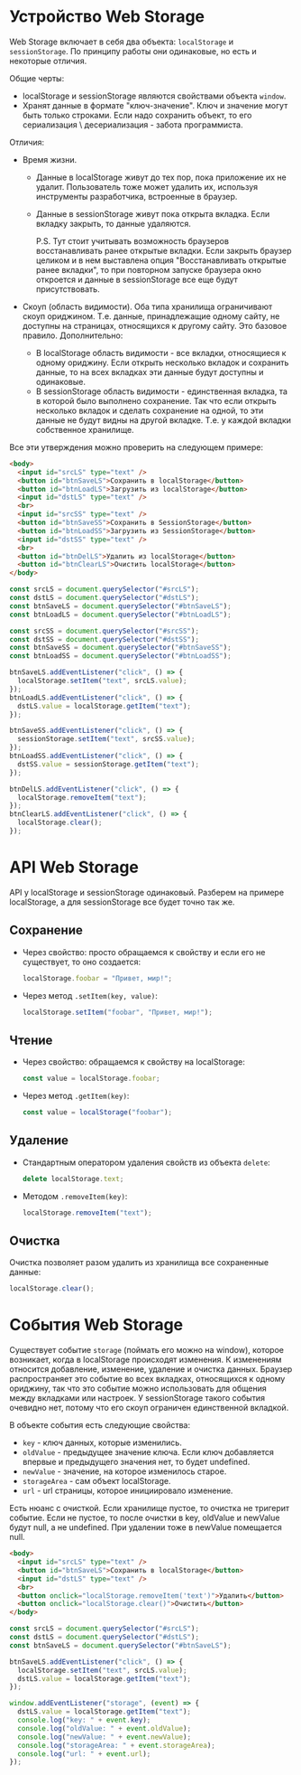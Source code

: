 # Устройство Web Storage

Web Storage включает в себя два объекта: `localStorage` и `sessionStorage`. По принципу работы они одинаковые, но есть и некоторые отличия.

Общие черты:

* localStorage и sessionStorage являются свойствами объекта `window`.
* Хранят данные в формате "ключ-значение". Ключ и значение могут быть только строками. Если надо сохранить объект, то его сериализация \ десериализация - забота программиста.

Отличия:

* Время жизни.

  * Данные в localStorage живут до тех пор, пока приложение их не удалит. Пользователь тоже может удалить их, используя инструменты разработчика, встроенные в браузер.

  * Данные в sessionStorage живут пока открыта вкладка. Если вкладку закрыть, то данные удаляются.

    P.S. Тут стоит учитывать возможность браузеров восстанавливать ранее открытые вкладки. Если закрыть браузер целиком и в нем выставлена опция "Восстанавливать открытые ранее вкладки", то при повторном запуске браузера окно откроется и данные в sessionStorage все еще будут присутствовать.

* Скоуп (область видимости). Оба типа хранилища ограничивают скоуп ориджином. Т.е. данные, принадлежащие одному сайту, не доступны на страницах, относящихся к другому сайту. Это базовое правило. Дополнительно:

  * В localStorage область видимости - все вкладки, относящиеся к одному ориджину. Если открыть несколько вкладок и сохранить данные, то на всех вкладках эти данные будут доступны и одинаковые.
  * В sessionStorage область видимости - единственная вкладка, та в которой было выполнено сохранение. Так что если открыть несколько вкладок и сделать сохранение на одной, то эти данные не будут видны на другой вкладке. Т.е. у каждой вкладки собственное хранилище.

Все эти утверждения можно проверить на следующем примере:

```html
<body>
  <input id="srcLS" type="text" />
  <button id="btnSaveLS">Сохранить в localStorage</button>
  <button id="btnLoadLS">Загрузить из localStorage</button>
  <input id="dstLS" type="text" />
  <br>
  <input id="srcSS" type="text" />
  <button id="btnSaveSS">Сохранить в SessionStorage</button>
  <button id="btnLoadSS">Загрузить из SessionStorage</button>
  <input id="dstSS" type="text" />
  <br>
  <button id="btnDelLS">Удалить из localStorage</button>
  <button id="btnClearLS">Очистить localStorage</button>
</body>
```

```javascript
const srcLS = document.querySelector("#srcLS");
const dstLS = document.querySelector("#dstLS");
const btnSaveLS = document.querySelector("#btnSaveLS");
const btnLoadLS = document.querySelector("#btnLoadLS");

const srcSS = document.querySelector("#srcSS");
const dstSS = document.querySelector("#dstSS");
const btnSaveSS = document.querySelector("#btnSaveSS");
const btnLoadSS = document.querySelector("#btnLoadSS");

btnSaveLS.addEventListener("click", () => {
  localStorage.setItem("text", srcLS.value);
});
btnLoadLS.addEventListener("click", () => {
  dstLS.value = localStorage.getItem("text");
});

btnSaveSS.addEventListener("click", () => {
  sessionStorage.setItem("text", srcSS.value);
});
btnLoadSS.addEventListener("click", () => {
  dstSS.value = sessionStorage.getItem("text");
});

btnDelLS.addEventListener("click", () => {
  localStorage.removeItem("text");
});
btnClearLS.addEventListener("click", () => {
  localStorage.clear();
});
```

# API Web Storage

API у localStorage и sessionStorage одинаковый. Разберем на примере localStorage, а для sessionStorage все будет точно так же.

## Сохранение

* Через свойство: просто обращаемся к свойству и если его не существует, то оно создается:

  ```javascript
  localStorage.foobar = "Привет, мир!";
  ```

* Через метод `.setItem(key, value)`:

  ```javascript
  localStorage.setItem("foobar", "Привет, мир!");
  ```

## Чтение

* Через свойство: обращаемся к свойству на localStorage:

  ```javascript
  const value = localStorage.foobar;
  ```

* Через метод `.getItem(key)`:

  ```javascript
  const value = localStorage("foobar");
  ```

## Удаление

* Стандартным оператором удаления свойств из объекта `delete`:

  ```javascript
  delete localStorage.text;
  ```

* Методом `.removeItem(key)`:

  ```javascript
  localStorage.removeItem("text");
  ```

## Очистка

Очистка позволяет разом удалить из хранилища все сохраненные данные:

```javascript
localStorage.clear();
```

# События Web Storage

Существует событие `storage` (поймать его можно на window), которое возникает, когда в localStorage происходят изменения. К изменениям относится добавление, изменение, удаление и очистка данных. Браузер распространяет это событие во всех вкладках, относящихся к одному ориджину, так что это событие можно использовать для общения между вкладками или настроек. У sessionStorage такого события очевидно нет, потому что его скоуп ограничен единственной вкладкой.

В объекте события есть следующие свойства:

* `key` - ключ данных, которые изменились.
* `oldValue` - предыдущее значение ключа. Если ключ добавляется впервые и предыдущего значения нет, то будет undefined.
* `newValue` - значение, на которое изменилось старое.
* `storageArea` - сам объект localStorage.
* `url` - url страницы, которое инициировало изменение.

Есть нюанс с очисткой. Если хранилище пустое, то очистка не тригерит событие. Если не пустое, то после очистки в key, oldValue и newValue будут null, а не undefined. При удалении тоже в newValue помещается null.

```html
<body>
  <input id="srcLS" type="text" />
  <button id="btnSaveLS">Сохранить в localStorage</button>
  <input id="dstLS" type="text" />
  <br>
  <button onclick="localStorage.removeItem('text')">Удалить</button>
  <button onclick="localStorage.clear()">Очистить</button>
</body>
```

```javascript
const srcLS = document.querySelector("#srcLS");
const dstLS = document.querySelector("#dstLS");
const btnSaveLS = document.querySelector("#btnSaveLS");

btnSaveLS.addEventListener("click", () => {
  localStorage.setItem("text", srcLS.value);
  dstLS.value = localStorage.getItem("text");
});

window.addEventListener("storage", (event) => {
  dstLS.value = localStorage.getItem("text");
  console.log("key: " + event.key);
  console.log("oldValue: " + event.oldValue);
  console.log("newValue: " + event.newValue);
  console.log("storageArea: " + event.storageArea);
  console.log("url: " + event.url);
});
```

